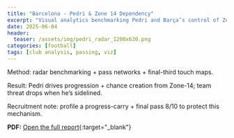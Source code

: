 ```yaml
---
title: "Barcelona - Pedri & Zone 14 Dependency"
excerpt: "Visual analytics benchmarking Pedri and Barça’s control of Zone-14 (progression, carries, key passes). I compared Pedri to elite peers to locate where Barça builds threat and who activates it."
date: 2025-06-04
header:
  teaser: /assets/img/pedri_radar_1200x630.png
categories: [football]
tags: [club analysis, passing, viz]
---
```

Method: radar benchmarking + pass networks + final-third touch maps.

Result: Pedri drives progression + chance creation from Zone-14; team threat drops when he’s sidelined.

Recruitment note: profile a progress-carry + final pass 8/10 to protect this mechanism.

**PDF:** [Open the full report](/SE7034_-_Pedri_FC_Barcelona_Analysis_-_Sarvesh_Dalvi_2619076_1487245494.pdf){:target="_blank"}
